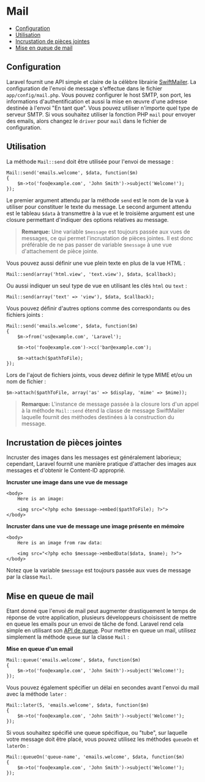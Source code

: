 # Mail

- [Configuration](#configuration)
- [Utilisation](#basic-usage)
- [Incrustation de pièces jointes](#embedding-inline-attachments)
- [Mise en queue de mail](#queueing-mail)

<a name="configuration"></a>
## Configuration

Laravel fournit une API simple et claire de la célèbre librairie [SwiftMailer](http://swiftmailer.org). La configuration de l'envoi de message s'effectue dans le fichier `app/config/mail.php`. Vous pouvez configurer le host SMTP, son port, les informations d'authentification et aussi la mise en œuvre d'une adresse destinée à l'envoi "En tant que". Vous pouvez utiliser n'importe quel type de serveur SMTP. Si vous souhaitez utiliser la fonction PHP `mail` pour envoyer des emails, alors changez le `driver` pour `mail` dans le fichier de configuration.

<a name="basic-usage"></a>
## Utilisation

La méthode `Mail::send` doit être utilisée pour l'envoi de message :


	Mail::send('emails.welcome', $data, function($m)
	{
		$m->to('foo@example.com', 'John Smith')->subject('Welcome!');
	});

Le premier argument attendu par la méthode `send` est le nom de la vue à utiliser pour constituer le texte du message. Le second argument attendu est le tableau `$data` à transmettre à la vue et le troisième argument est une closure permettant d'indiquer des options relatives au message.

> **Remarque:** Une variable `$message` est toujours passée aux vues de messages, ce qui permet l'incrustation de pièces jointes. Il est donc préférable de ne pas passer de variable `$message` à une vue d'attachement de pièce jointe.

Vous pouvez aussi définir une vue plein texte en plus de la vue HTML :

	Mail::send(array('html.view', 'text.view'), $data, $callback);

Ou aussi indiquer un seul type de vue en utilisant les clés `html` ou `text` :

	Mail::send(array('text' => 'view'), $data, $callback);

Vous pouvez définir d'autres options comme des correspondants ou des fichiers joints :

	Mail::send('emails.welcome', $data, function($m)
	{
		$m->from('us@example.com', 'Laravel');

		$m->to('foo@example.com')->cc('bar@example.com');

		$m->attach($pathToFile);
	});

Lors de l'ajout de fichiers joints, vous devez définir le type MIME et/ou un nom de fichier :

	$m->attach($pathToFile, array('as' => $display, 'mime' => $mime));

> **Remarque:** L'instance de message passée à la closure lors d'un appel à la méthode `Mail::send` étend la classe de message SwiftMailer laquelle fournit des méthodes destinées à la construction du message.

<a name="embedding-inline-attachments"></a>
## Incrustation de pièces jointes

Incruster des images dans les messages est généralement laborieux; cependant, Laravel fournit une manière pratique d'attacher des images aux messages et d'obtenir le Content-ID approprié.

**Incruster une image dans une vue de message**

	<body>
		Here is an image:

		<img src="<?php echo $message->embed($pathToFile); ?>">
	</body>

**Incruster dans une vue de message une image présente en mémoire**

	<body>
		Here is an image from raw data:

		<img src="<?php echo $message->embedData($data, $name); ?>">
	</body>

Notez que la variable `$message` est toujours passée aux vues de message par la classe `Mail`.

<a name="queueing-mail"></a>
## Mise en queue de mail

Etant donné que l'envoi de mail peut augmenter drastiquement le temps de réponse de votre application, plusieurs développeurs choisissent de mettre en queue les emails pour un envoi de tâche de fond. Laravel rend cela simple en utilisant son [API de queue](/docs/v4/queue). Pour mettre en queue un mail, utilisez simplement la méthode `queue` sur la classe `Mail` :

**Mise en queue d'un email**

	Mail::queue('emails.welcome', $data, function($m)
	{
		$m->to('foo@example.com', 'John Smith')->subject('Welcome!');
	});

Vous pouvez également spécifier un délai en secondes avant l'envoi du mail avec la méthode `later` :

	Mail::later(5, 'emails.welcome', $data, function($m)
	{
		$m->to('foo@example.com', 'John Smith')->subject('Welcome!');
	});

Si vous souhaitez spécifié une queue spécifique, ou "tube", sur laquelle votre message doit être placé, vous pouvez utilisez les méthodes `queueOn` et `laterOn` :

	Mail::queueOn('queue-name', 'emails.welcome', $data, function($m)
	{
		$m->to('foo@example.com', 'John Smith')->subject('Welcome!');
	});